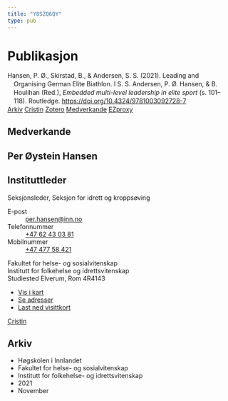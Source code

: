 ```yaml
---
title: "Y8SZQ6QY"
type: pub
---
```

<h1>Publikasjon</h1>
<article id="csl-bib-container-Y8SZQ6QY" class="csl-bib-container">
  <div class="csl-bib-body" style="line-height: 1.35; padding-left: 1em; text-indent:-1em;">
  <div class="csl-entry">Hansen, P. &#xD8;., Skirstad, B., &amp; Andersen, S. S. (2021). Leading and Organising German Elite Biathlon. I S. S. Andersen, P. &#xD8;. Hansen, &amp; B. Houlihan (Red.), <i>Embedded multi-level leadership in elite sport</i> (s. 101&#x2013;118). Routledge. <a href="https://doi.org/10.4324/9781003092728-7">https://doi.org/10.4324/9781003092728-7</a></div>
</div>
  <div class="csl-bib-buttons">
    <a href="#taxonomy-article-Y8SZQ6QY" class="csl-bib-button">Arkiv</a>
    <a href alt="Cristin URL" class="csl-bib-button">Cristin</a>
    <a href alt="Zotero URL" class="csl-bib-button">Zotero</a>
    <a href="#contributors-article-Y8SZQ6QY" class="csl-bib-button">Medverkande</a>
    <a href="http://ezproxy.inn.no/login?url=https://doi.org/10.4324/9781003092728-7" class="csl-bib-button">EZproxy</a>
  </div>
  <div id="csl-bib-meta-container-Y8SZQ6QY"></div>
</article>
<div id="csl-bib-meta-Y8SZQ6QY" class="csl-bib-meta">
  <article id="contributors-article-Y8SZQ6QY" class="contributors-article">
    <h1>Medverkande</h1>
    <div class="personas">
<div class="vrtx-hinn-person-card">
<div class="photo">
<i class="lar la-user-circle missing-person"></i>
</div>
<div class="info">
<hgroup><h1>Per Øystein Hansen</h1>
<h2>Instituttleder</h2>
<p>Seksjonsleder, Seksjon for idrett og kroppsøving</p>
</hgroup><dl>
<dt>E-post</dt>
<dd>
<a href="mailto:per.hansen@inn.no">per.hansen@inn.no</a>
</dd>
<dt>Telefonnummer</dt>
<dd><a href="tel:+4762430381">
+47 62 43 03 81
</a></dd>
<dt>Mobilnummer</dt>
<dd><a href="tel:+4747758421">
+47 477 58 421
</a></dd>
</dl>
<p>
Fakultet for helse- og sosialvitenskap<br>
Institutt for folkehelse og idrettsvitenskap<br>
Studiested Elverum,
Rom 4R4143
</p>
<ul class="vrtx-hinn-links">
<li><a href="https://www.google.com/maps?q=60.88156,11.53723">Vis i kart</a></li>
<li><a href="https://www.inn.no/finn-en-ansatt/per-hansen.html#vrtx-hinn-addresses">Se adresser</a></li>
<li><a href="https://www.inn.no/finn-en-ansatt/per-hansen.html?vrtx=vcf">Last ned visittkort</a></li>
</ul>
</div>
</div>
<a href="https://app.cristin.no/persons/show.jsf?id=328611" alt="Cristin URL" class="personas-cristin">Cristin</a>
</div>
  </article>
  <article id="taxonomy-article-Y8SZQ6QY" class="taxonomy-article">
    <h1>Arkiv</h1>
    <ul>
      <li>Høgskolen i Innlandet</li>
      <li>Fakultet for helse- og sosialvitenskap</li>
      <li>Institutt for folkehelse- og idrettsvitenskap</li>
      <li>2021</li>
      <li>November</li>
    </ul>
  </article>
</div>
